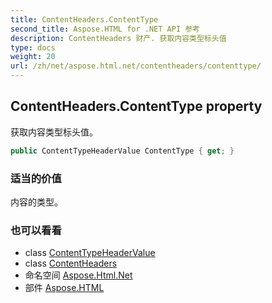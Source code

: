 ```yaml
---
title: ContentHeaders.ContentType
second_title: Aspose.HTML for .NET API 参考
description: ContentHeaders 财产. 获取内容类型标头值
type: docs
weight: 20
url: /zh/net/aspose.html.net/contentheaders/contenttype/
---
```

## ContentHeaders.ContentType property

获取内容类型标头值。

```csharp
public ContentTypeHeaderValue ContentType { get; }
```

### 适当的价值

内容的类型。

### 也可以看看

* class [ContentTypeHeaderValue](../../../aspose.html.net.headers/contenttypeheadervalue/)
* class [ContentHeaders](../)
* 命名空间 [Aspose.Html.Net](../../contentheaders/)
* 部件 [Aspose.HTML](../../../)


